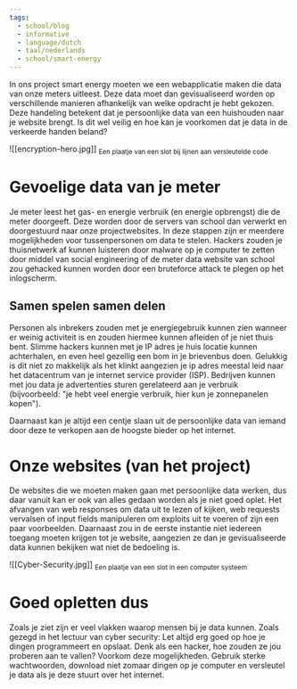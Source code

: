 ```yaml
---
tags:
  - school/blog
  - informative
  - language/dutch
  - taal/nederlands
  - school/smart-energy
---
```


In ons project smart energy moeten we een webapplicatie maken die data van onze meters uitleest. Deze data moet dan gevisualiseerd worden op verschillende manieren afhankelijk van welke opdracht je hebt gekozen. 
Deze handeling betekent dat je persoonlijke data van een huishouden naar je website brengt. 
Is dit wel veilig en hoe kan je voorkomen dat je data in de verkeerde handen beland?

![[encryption-hero.jpg]]
<sub>Een plaatje van een slot bij lijnen aan versleutelde code</sub>

# Gevoelige data van je meter
Je meter leest het gas- en energie verbruik (en energie opbrengst) die de meter doorgeeft. Deze worden door de servers van school dan verwerkt en doorgestuurd naar onze projectwebsites. In deze stappen zijn er meerdere mogelijkheden voor tussenpersonen om data te stelen.
Hackers zouden je thuisnetwerk af kunnen luisteren door malware op je computer te zetten door middel van social engineering of de meter data website van school zou gehacked kunnen worden door een bruteforce attack te plegen op het inlogscherm.

## Samen spelen samen delen
Personen als inbrekers zouden met je energiegebruik kunnen zien wanneer er weinig activiteit is en zouden hiermee kunnen afleiden of je niet thuis bent.  Slimme hackers kunnen met je IP adres je huis locatie kunnen achterhalen, en even heel gezellig een bom in je brievenbus doen. Gelukkig is dit niet zo makkelijk als het klinkt aangezien je ip adres meestal leid naar het datacentrum van je internet service provider (ISP).
Bedrijven kunnen met jou data je advertenties sturen gerelateerd aan je verbruik (bijvoorbeeld: "je hebt veel energie verbruik, hier kun je zonnepanelen kopen").

Daarnaast kan je altijd een centje slaan uit de persoonlijke data van iemand door deze te verkopen aan de hoogste bieder op het internet.

# Onze websites (van het project)
De websites die we moeten maken gaan met persoonlijke data werken, dus daar vanuit kan er ook van alles gedaan worden als je niet goed oplet.
Het afvangen van web responses om data uit te lezen of kijken, web requests vervalsen of input fields manipuleren om exploits uit te voeren of  zijn een paar voorbeelden.
Daarnaast zou in de eerste instantie niet iedereen toegang moeten krijgen tot je website, aangezien ze dan je gevisualiseerde data kunnen bekijken wat niet de bedoeling is.

![[Cyber-Security.jpg]]
<sub>Een plaatje van een slot in een computer systeem</sub>

# Goed opletten dus
Zoals je ziet zijn er veel vlakken waarop mensen bij je data kunnen. Zoals gezegd in het lectuur van cyber security: Let altijd erg goed op hoe je dingen programmeert en opslaat. Denk als een hacker, hoe zouden ze jou proberen aan te vallen? Voorkom deze mogelijkheden. Gebruik sterke wachtwoorden, download niet zomaar dingen op je computer en versleutel je data als je deze stuurt over het internet.
